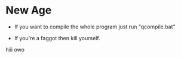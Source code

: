 # New Age

* If you want to compile the whole program just run "qcompile.bat"

* If you're a faggot then kill yourself.

hiii owo